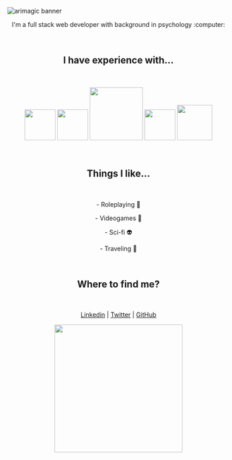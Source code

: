 ![arimagic banner](https://res.cloudinary.com/dywatr6gy/image/upload/v1597091277/HEY_IT_S_ME_ARI_3_jujvi5.png)

<p align="center">
I'm a full stack web developer with background in psychology :computer:
</p>
<br>
  <h2 align="center">I have experience with...</h2> 
  <br>
  <p align="center">
  <img width="70px" src='https://res.cloudinary.com/dywatr6gy/image/upload/v1597092298/download_kuxzbu.png'>
  <img width="70px" src='https://res.cloudinary.com/dywatr6gy/image/upload/v1597092655/png-transparent-mongodb-nosql-database-computer-icons-others-leaf-grass-fruit_mkmr7r.png'>
  <img width="120px" src='https://res.cloudinary.com/dywatr6gy/image/upload/v1597092735/40430986-a0eb7b92-5e63-11e8-80eb-43fe07f664a6_tu742p.png'>
  <img width="70px" src='https://res.cloudinary.com/dywatr6gy/image/upload/v1597092845/download_1_kkomba.png'>
  <img width="80px" src='https://res.cloudinary.com/dywatr6gy/image/upload/v1597092953/react-512_wccmbk.png'>
</p>
<br>
<h2 align='center'>Things I like...</h2>
<br>
  <p align='center'>- Roleplaying 🎲</p>
  <p align='center'>- Videogames 👾</p>
  <p align='center'>- Sci-fi 👽</p>
  <p align='center'>- Traveling 🛫</p>
<br>
<h2 align='center'>Where to find me?</h2>
<br>
<p align='center'>
  <a href='https://www.linkedin.com/in/ariadna-d%C3%ADaz-baggerman/'>Linkedin</a> |
  <a href='https://twitter.com/arimagic'>Twitter</a> |
  <a href= 'https://gist.github.com/arimagic-8bit'>GitHub</a>
</p>
 <p align='center'>
  <img width='290px' src='https://media.giphy.com/media/bcKmIWkUMCjVm/giphy.gif'>
 </p>

  


<!--
**arimagic-8bit/arimagic-8bit** is a ✨ _special_ ✨ repository because its `README.md` (this file) appears on your GitHub profile.

Here are some ideas to get you started:

- 🔭 I’m currently working on ...
- 🌱 I’m currently learning ...
- 👯 I’m looking to collaborate on ...
- 🤔 I’m looking for help with ...
- 💬 Ask me about ...
- 📫 How to reach me: ...
- 😄 Pronouns: ...
- ⚡ Fun fact: ...
-->
